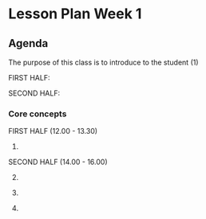 # Lesson Plan Week 1

## Agenda

The purpose of this class is to introduce to the student (1)

FIRST HALF:

SECOND HALF:

### Core concepts

FIRST HALF (12.00 - 13.30)

1.

SECOND HALF (14.00 - 16.00)

2.

3)

4.
